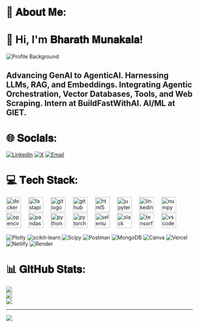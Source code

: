 # 💫 𝐀𝐛𝐨𝐮𝐭 𝐌𝐞:
# 👋 Hi, I'm **𝐁𝐡𝐚𝐫𝐚𝐭𝐡 𝐌𝐮𝐧𝐚𝐤𝐚𝐥𝐚!**
![Profile Background](https://media.licdn.com/dms/image/v2/D5616AQGLVZGGflW9Sw/profile-displaybackgroundimage-shrink_350_1400/B56ZWJp1k2HsAY-/0/1741771202572?e=1752710400&v=beta&t=kyEHMUvYrVCf57De3IbpmnwUIZP6NAdSSzJzoG0AdLQ)
## **Advancing GenAI to AgenticAI. Harnessing LLMs, RAG, and Embeddings. Integrating Agentic Orchestration, Vector Databases, Tools, and Web Scraping. Intern at BuildFastWithAI. AI/ML at GIET.**


# **🌐 𝐒𝐨𝐜𝐢𝐚𝐥𝐬:**
[![LinkedIn](https://img.shields.io/badge/LinkedIn-%230077B5.svg?logo=linkedin&logoColor=white)](https://linkedin.com/in/bharathmunakala04/) [![X](https://img.shields.io/badge/X-black.svg?logo=X&logoColor=white)](https://x.com/Bharath_4u_Xai) [![Email](https://img.shields.io/badge/Email-D14836?logo=gmail&logoColor=white)](mailto:bharathmunakala22@gmail.com) 

# **💻 𝐓𝐞𝐜𝐡 𝐒𝐭𝐚𝐜𝐤:**

<div align="left">
  <img src="https://cdn.jsdelivr.net/gh/devicons/devicon/icons/docker/docker-original.svg" height="40" alt="docker logo" />
  <img width="12" />
  <img src="https://cdn.jsdelivr.net/gh/devicons/devicon/icons/fastapi/fastapi-original.svg" height="40" alt="fastapi logo" />
  <img width="12" />
  <img src="https://cdn.jsdelivr.net/gh/devicons/devicon/icons/git/git-original.svg" height="40" alt="git logo" />
  <img width="12" />
  <img src="https://cdn.jsdelivr.net/gh/devicons/devicon/icons/github/github-original.svg" height="40" alt="github logo" />
  <img width="12" />
  <img src="https://cdn.jsdelivr.net/gh/devicons/devicon/icons/html5/html5-original.svg" height="40" alt="html5 logo" />
  <img width="12" />
  <img src="https://cdn.jsdelivr.net/gh/devicons/devicon/icons/jupyter/jupyter-original.svg" height="40" alt="jupyter logo" />
  <img width="12" />
  <img src="https://cdn.jsdelivr.net/gh/devicons/devicon/icons/linkedin/linkedin-original.svg" height="40" alt="linkedin logo" />
  <img width="12" />
  <img src="https://cdn.jsdelivr.net/gh/devicons/devicon/icons/numpy/numpy-original.svg" height="40" alt="numpy logo" />
  <img width="12" />
  <img src="https://cdn.jsdelivr.net/gh/devicons/devicon/icons/opencv/opencv-original.svg" height="40" alt="opencv logo" />
  <img width="12" />
  <img src="https://cdn.jsdelivr.net/gh/devicons/devicon/icons/pandas/pandas-original.svg" height="40" alt="pandas logo" />
  <img width="12" />
  <img src="https://cdn.jsdelivr.net/gh/devicons/devicon/icons/python/python-original.svg" height="40" alt="python logo" />
  <img width="12" />
  <img src="https://cdn.jsdelivr.net/gh/devicons/devicon/icons/pytorch/pytorch-original.svg" height="40" alt="pytorch logo" />
  <img width="12" />
  <img src="https://cdn.jsdelivr.net/gh/devicons/devicon/icons/selenium/selenium-original.svg" height="40" alt="selenium logo" />
  <img width="12" />
  <img src="https://cdn.jsdelivr.net/gh/devicons/devicon/icons/slack/slack-original.svg" height="40" alt="slack logo" />
  <img width="12" />
  <img src="https://cdn.jsdelivr.net/gh/devicons/devicon/icons/tensorflow/tensorflow-original.svg" height="40" alt="tensorflow logo" />
  <img width="12" />
  <img src="https://cdn.jsdelivr.net/gh/devicons/devicon/icons/vscode/vscode-original.svg" height="40" alt="vscode logo" />
</div>

![Plotly](https://img.shields.io/badge/Plotly-%233F4F75.svg?style=for-the-badge&logo=plotly&logoColor=white) ![scikit-learn](https://img.shields.io/badge/scikit--learn-%23F7931E.svg?style=for-the-badge&logo=scikit-learn&logoColor=white) ![Scipy](https://img.shields.io/badge/SciPy-%230C55A5.svg?style=for-the-badge&logo=scipy&logoColor=%white) ![Postman](https://img.shields.io/badge/Postman-FF6C37?style=for-the-badge&logo=postman&logoColor=white) ![MongoDB](https://img.shields.io/badge/MongoDB-%234ea94b.svg?style=for-the-badge&logo=mongodb&logoColor=white) ![Canva](https://img.shields.io/badge/Canva-%2300C4CC.svg?style=for-the-badge&logo=Canva&logoColor=white) ![Vercel](https://img.shields.io/badge/vercel-%23000000.svg?style=for-the-badge&logo=vercel&logoColor=white) ![Netlify](https://img.shields.io/badge/netlify-%23000000.svg?style=for-the-badge&logo=netlify&logoColor=#00C7B7) ![Render](https://img.shields.io/badge/Render-%46E3B7.svg?style=for-the-badge&logo=render&logoColor=white)

# **📊 𝐆𝐢𝐭𝐇𝐮𝐛 𝐒𝐭𝐚𝐭𝐬:**
![](https://github-readme-stats.vercel.app/api?username=Bharath8080&theme=ambient_gradient&hide_border=false&include_all_commits=false&count_private=false)<br/>
![](https://nirzak-streak-stats.vercel.app/?user=Bharath8080&theme=ambient_gradient&hide_border=false)<br/>
![](https://github-readme-stats.vercel.app/api/top-langs/?username=Bharath8080&theme=ambient_gradient&hide_border=false&include_all_commits=false&count_private=false&layout=compact)

---
[![](https://visitcount.itsvg.in/api?id=Bharath8080&icon=0&color=12)](https://visitcount.itsvg.in)

